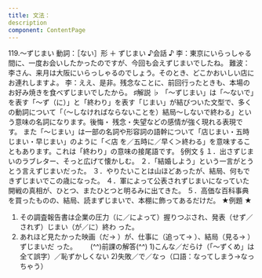 ```yaml
---
title: 文法：
description
component: ContentPage
---
```



119.～ずじまい
動詞：［ない］形 ＋ ずじまい
♪会話 ♪
李：東京にいらっしゃる間に、一度お会いしたかったのですが、今回も会えずじまいでしたね。 難波：李さん、来月は大阪にいらっしゃるのでしょう。そのとき、どこかおいしい店にお連れしますよ。
李：ええ、是非。残念なことに、前回行ったときも、本場のお好み焼きを食べずじまいでしたから。
♯解説 ♭
「～ずじまい」は「～ないで」を表す「～ず（に）」と「終わり」を表す「じまい」が結びついた文型で、多く の動詞について「（～しなければならないことを）結局～しないで終わる」という意味の名詞になります。後悔・ 残念・失望などの感情が強く現れる表現です。
また「～じまい」は一部の名詞や形容詞の語幹について「店じまい・五時じまい・早じまい」のように「＜店
を／五時に／早く＞終わる」を意味することもあります。これは「終わり」の意味の接尾語です。
§例文 §
１．出さずじまいのラブレター、そっと広げて懐かしむ。
２．「結婚しよう」という一言がとうとう言えずじまいだった。
３．やりたいことは山ほどあったが、結局、何もできずじまいでこの歳になった。
４．軍によって公表されずじまいになっていた開戦の真相が、ひとつ、またひとつと明るみに出てきた。
５．高価な百科事典を買ったものの、結局、読まずじまいで、本棚に飾ってあるだけだ。
★例題 ★
1) その調査報告書は企業の圧力（に／によって）握りつぶされ、発表（せず／されず）じまい（が／に）終わ った。
2) あれほど見たかった映画（だ→ ）が、仕事に（追って→ ）、結局（見る→ ）ずじまいだ
った。      
(^^)前課の解答(^^)
1)こんな／だらけ（「～ずくめ」は全て誤字）／恥ずかしくない
2)失敗／で／なっ（口語：なってしまう→なっちゃう）
